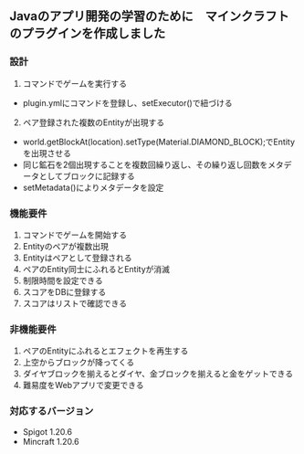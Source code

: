 ## Javaのアプリ開発の学習のために　マインクラフトのプラグインを作成しました

### 設計
1. コマンドでゲームを実行する
 - plugin.ymlにコマンドを登録し、setExecutor()で紐づける
2. ペア登録された複数のEntityが出現する
 - world.getBlockAt(location).setType(Material.DIAMOND_BLOCK);でEntityを出現させる
 - 同じ鉱石を2個出現することを複数回繰り返し、その繰り返し回数をメタデータとしてブロックに記録する
 - setMetadata()によりメタデータを設定




### 機能要件
1. コマンドでゲームを開始する
2. Entityのペアが複数出現
3. Entityはペアとして登録される
4. ペアのEntity同士にふれるとEntityが消滅
5. 制限時間を設定できる
6. スコアをDBに登録する
7. スコアはリストで確認できる

### 非機能要件
1. ペアのEntityにふれるとエフェクトを再生する
2. 上空からブロックが降ってくる
3. ダイヤブロックを揃えるとダイヤ、金ブロックを揃えると金をゲットできる
4. 難易度をWebアプリで変更できる

### 対応するバージョン
- Spigot 1.20.6
- Mincraft 1.20.6

